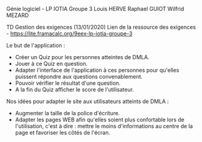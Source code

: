 Génie logiciel - LP IOTIA Groupe 3
Louis HERVE
Raphael GUIOT
Wilfrid MEZARD

TD Gestion des exigences (13/01/2020)
Lien de la ressource des exigences - https://lite.framacalc.org/9eex-lp-iotia-groupe-3

Le but de l'application :
- Créer un Quiz pour les personnes atteintes de DMLA.
- Jouer à ce Quiz en question.
- Adapter l'interface de  l'application à ces personnes pour qu'elles puissent répondre aux
questions convenablement.
- Pouvoir vérifier le résultat d'une question.
- A la fin du Quiz afficher le score de l'utilisateur.

Nos idées pour adapter le site aux utilisateurs atteints de DMLA :
- Augmenter la taille de la police d'écriture.
- Adapter les pages WEB afin qu'elles soient plus confortable lors de l'utilisation,
c'est à dire : mettre le moins d'informations au centre de la page et favoriser
les côtés de l'écran.